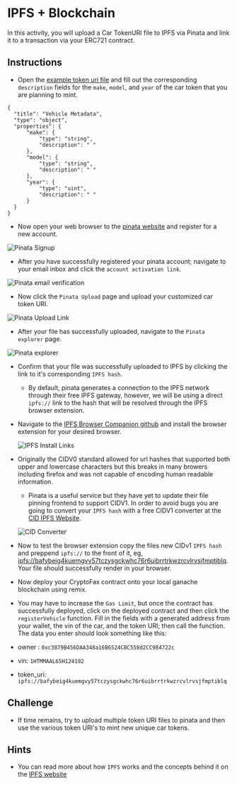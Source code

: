 # IPFS + Blockchain

In this activity, you will upload a Car TokenURI file to IPFS via Pinata and link it to a transaction via your ERC721 contract.

## Instructions

* Open the [example token uri file](Unsolved/example_uri.json) and fill out the corresponding `description` fields for the `make`, `model`, and `year` of the car token that you are planning to mint.

```solidity
{
  "title": "Vehicle Metadata",
  "type": "object",
  "properties": {
      "make": {
          "type": "string",
          "description": " "
      },
      "model": {
          "type": "string",
          "description": " "
      },
      "year": {
          "type": "uint",
          "description": " "
      }
  }
}
```

* Now open your web browser to the [pinata website](https://pinata.cloud) and register for a new account.

![Pinata Signup](../../Images/pinata_singup.png)

* After you have successfully registered your pinata account; navigate to your email inbox and click the `account activation link`.

![Pinata email verification](../../Images/pinata_confirm_account.png)

* Now click the `Pinata Upload` page and upload your customized car token URI.

![Pinata Upload Link](../../Images/pinata_upload_link.png)

* After your file has successfully uploaded, navigate to the `Pinata explorer` page.

![Pinata explorer](../../Images/pinata_pin_explorer_link.png)

* Confirm that your file was successfully uploaded to IPFS by clicking the link to it's corresponding `IPFS hash`.

  * By default, pinata generates a connection to the IPFS network through their free IPFS gateway, however, we will be using a direct `ipfs://` link to the hash that will be resolved through the IPFS browser extension.

* Navigate to the [IPFS Browser Companion github](https://github.com/ipfs-shipyard/ipfs-companion) and install the browser extension for your desired browser.

  ![IPFS Install Links](../../Images/ipfs-browser-companion.png)

* Originally the CIDV0 standard allowed for url hashes that supported both upper and lowercase characters but this breaks in many browers including firefox and was not capable of encoding human readable information.

  * Pinata is a useful service but they have yet to update their file pinning frontend to support CIDV1. In order to avoid bugs you are going to convert your `IPFS hash` with a free CIDV1 converter at the [CID IPFS Website](https://cid.ipfs.io).

  ![CID Converter](../../Images/cid-converter.png)

 * Now to test the browser extension copy the files new CIDv1 `IPFS hash` and preppend `ipfs://` to the front of it, eg, [ipfs://bafybeig4kuemgvy57tczysgckwhc76r6uibrrtrkwzrcvlrvsjfmptiblq](ipfs://bafybeig4kuemgvy57tczysgckwhc76r6uibrrtrkwzrcvlrvsjfmptiblq). Your file should successfully render in your browser.

* Now deploy your CryptoFax contract onto your local ganache blockchain using remix.

* You may have to increase the `Gas Limit`, but once the contract has successfully deployed, click on the deployed contract and then click the `registerVehicle` function. Fill in the fields with a generated address from your wallet, the vin of the car, and the token URI; then call the function. The data you enter should look something like this:

* owner : `0xc3879B456DAA348a16B6524CBC558d2CC984722c`

* vin: `1HTMMAAL65H124192`

* token_uri: `ipfs://bafybeig4kuemgvy57tczysgckwhc76r6uibrrtrkwzrcvlrvsjfmptiblq`

## Challenge

* If time remains, try to upload multiple token URI files to pinata and then use the various token URI's to mint new unique car tokens.

## Hints

* You can read more about how `IPFS` works and the concepts behind it on  the [IPFS website](https://ipfs.io/#how)
